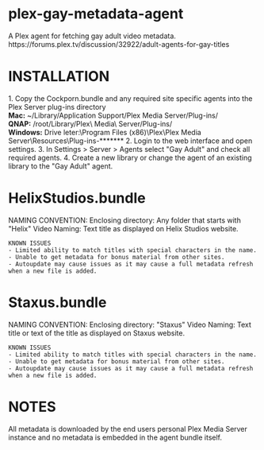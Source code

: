 <h1>plex-gay-metadata-agent</h1>
A Plex agent for fetching gay adult video metadata. https://forums.plex.tv/discussion/32922/adult-agents-for-gay-titles


<h1>INSTALLATION</h1>
1. Copy the Cockporn.bundle and any required site specific agents into the Plex Server plug-ins directory<br />
	<b>Mac:</b> ~/Library/Application Support/Plex Media Server/Plug-ins/<br />
	<b>QNAP:</b> /root/Library/Plex\ Media\ Server/Plug-ins/<br />
        <b>Windows:</b> Drive leter:\Program Files (x86)\Plex\Plex Media Server\Resources\Plug-ins-*******
2. Login to the web interface and open settings.
3. In Settings > Server > Agents select "Gay Adult" and check all required agents.
4. Create a new library or change the agent of an existing library to the "Gay Adult" agent.


<h1>HelixStudios.bundle</h1>
	NAMING CONVENTION:
		Enclosing directory: Any folder that starts with "Helix"
		Video Naming: Text title as displayed on Helix Studios website.

	KNOWN ISSUES
	- Limited ability to match titles with special characters in the name.
	- Unable to get metadata for bonus material from other sites.
	- Autoupdate may cause issues as it may cause a full metadata refresh when a new file is added.

<h1>Staxus.bundle</h1>
	NAMING CONVENTION:
		Enclosing directory: "Staxus"
		Video Naming: Text title or text of the title as displayed on Staxus website.

	KNOWN ISSUES
	- Limited ability to match titles with special characters in the name.
	- Unable to get metadata for bonus material from other sites.
	- Autoupdate may cause issues as it may cause a full metadata refresh when a new file is added.


<h1>NOTES</h1>
All metadata is downloaded by the end users personal Plex Media Server instance and no metadata is embedded in the agent bundle itself.
